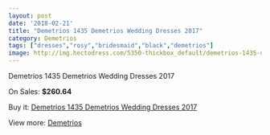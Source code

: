 ```yaml
---
layout: post
date: '2018-02-21'
title: "Demetrios 1435 Demetrios Wedding Dresses 2017"
category: Demetrios
tags: ["dresses","rosy","bridesmaid","black","demetrios"]
image: http://img.hectodress.com/5350-thickbox_default/demetrios-1435-demetrios-wedding-dresses-2013.jpg
---
```

Demetrios 1435 Demetrios Wedding Dresses 2017

On Sales: **$260.64**
<a href="https://www.hectodress.com/demetrios/2701-demetrios-1435-demetrios-wedding-dresses-2013.html"><amp-img layout="responsive" width="600" height="600" src="//img.hectodress.com/5350-thickbox_default/demetrios-1435-demetrios-wedding-dresses-2013.jpg" alt="Demetrios 1435 Demetrios Wedding Dresses 2017 0" /></a>
<a href="https://www.hectodress.com/demetrios/2701-demetrios-1435-demetrios-wedding-dresses-2013.html"><amp-img layout="responsive" width="600" height="600" src="//img.hectodress.com/5355-thickbox_default/demetrios-1435-demetrios-wedding-dresses-2013.jpg" alt="Demetrios 1435 Demetrios Wedding Dresses 2017 1" /></a>
<a href="https://www.hectodress.com/demetrios/2701-demetrios-1435-demetrios-wedding-dresses-2013.html"><amp-img layout="responsive" width="600" height="600" src="//img.hectodress.com/5354-thickbox_default/demetrios-1435-demetrios-wedding-dresses-2013.jpg" alt="Demetrios 1435 Demetrios Wedding Dresses 2017 2" /></a>
<a href="https://www.hectodress.com/demetrios/2701-demetrios-1435-demetrios-wedding-dresses-2013.html"><amp-img layout="responsive" width="600" height="600" src="//img.hectodress.com/5353-thickbox_default/demetrios-1435-demetrios-wedding-dresses-2013.jpg" alt="Demetrios 1435 Demetrios Wedding Dresses 2017 3" /></a>
<a href="https://www.hectodress.com/demetrios/2701-demetrios-1435-demetrios-wedding-dresses-2013.html"><amp-img layout="responsive" width="600" height="600" src="//img.hectodress.com/5352-thickbox_default/demetrios-1435-demetrios-wedding-dresses-2013.jpg" alt="Demetrios 1435 Demetrios Wedding Dresses 2017 4" /></a>
<a href="https://www.hectodress.com/demetrios/2701-demetrios-1435-demetrios-wedding-dresses-2013.html"><amp-img layout="responsive" width="600" height="600" src="//img.hectodress.com/5351-thickbox_default/demetrios-1435-demetrios-wedding-dresses-2013.jpg" alt="Demetrios 1435 Demetrios Wedding Dresses 2017 5" /></a>

Buy it: [Demetrios 1435 Demetrios Wedding Dresses 2017](https://www.hectodress.com/demetrios/2701-demetrios-1435-demetrios-wedding-dresses-2013.html "Demetrios 1435 Demetrios Wedding Dresses 2017")

View more: [Demetrios](https://www.hectodress.com/47-demetrios "Demetrios")